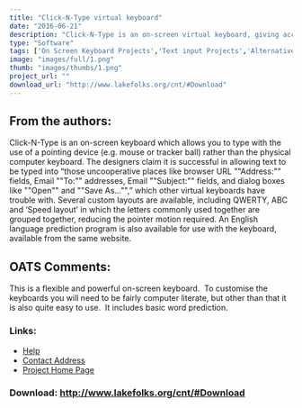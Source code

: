 ```yaml
---
title: "Click-N-Type virtual keyboard"
date: "2016-06-21"
description: "Click-N-Type is an on-screen virtual keyboard, giving access to the keyboard characters through the use of your mouse or other pointing device."
type: "Software"
tags: ['On Screen Keyboard Projects','Text input Projects','Alternative Access' ]
image: "images/full/1.png"
thumb: "images/thumbs/1.png"
project_url: ""
download_url: "http://www.lakefolks.org/cnt/#Download"
---
```

From the authors:
-----------------

  
Click-N-Type is an on-screen keyboard which allows you to type with the use of a pointing device (e.g. mouse or tracker ball) rather than the physical computer keyboard. The designers claim it is successful in allowing text to be typed into “those uncooperative places like browser URL ""Address:"" fields, Email ""To:"" addresses, Email ""Subject:"" fields, and dialog boxes like ""Open"" and ""Save As..."",” which other virtual keyboards have trouble with. Several custom layouts are available, including QWERTY, ABC and ‘Speed layout’ in which the letters commonly used together are grouped together, reducing the pointer motion required. An English language prediction program is also available for use with the keyboard, available from the same website.

OATS Comments:
--------------

This is a flexible and powerful on-screen keyboard.  To customise the keyboards you will need to be fairly computer literate, but other than that it is also quite easy to use.  It includes basic word prediction.

### Links:
- <a href="http://www.oatsoft.org/Software/Click-N-TypeVirtualKeyboard/help">Help</a>
- <a href="mailto:cnt@lakefolks.com">Contact Address</a>
- <a href="http://www.lakefolks.org/cnt">Project Home Page</a>

### Download: http://www.lakefolks.org/cnt/#Download 